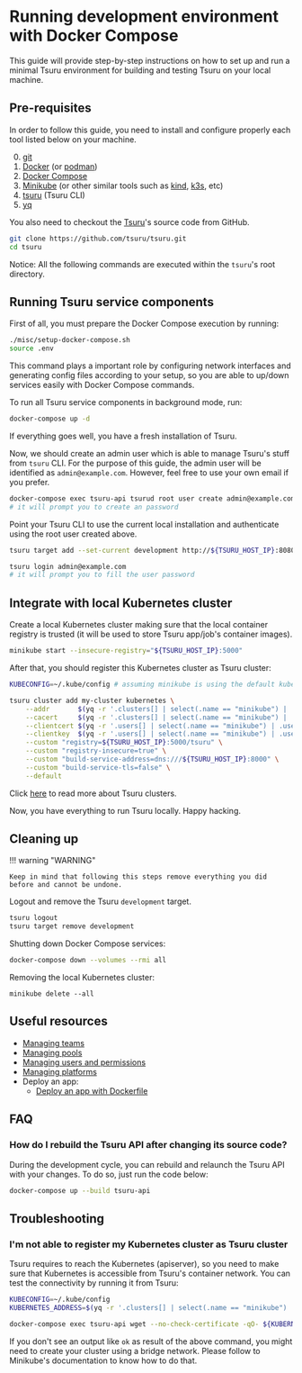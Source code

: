 # Running development environment with Docker Compose

This guide will provide step-by-step instructions on how to set up and run a minimal Tsuru environment for building and testing Tsuru on your local machine.

## Pre-requisites

In order to follow this guide, you need to install and configure properly each tool listed below on your machine.

0. [git][Git - Install]
1. [Docker][Docker - Install] (or [podman][Podman - Install])
2. [Docker Compose][Docker Compose - Install]
3. [Minikube][Minikube - Getting started] (or other similar tools such as [kind][kind - Getting started], [k3s][k3s - Getting started], etc)
4. [tsuru](/docs/user_guides/install_client) (Tsuru CLI)
5. [yq][yq - Install]

You also need to checkout the [Tsuru][Tsuru's repository]'s source code from GitHub.

``` bash
git clone https://github.com/tsuru/tsuru.git
cd tsuru
```

Notice: All the following commands are executed within the `tsuru`'s root directory.

## Running Tsuru service components

First of all, you must prepare the Docker Compose execution by running:
``` bash
./misc/setup-docker-compose.sh
source .env
```

This command plays a important role by configuring network interfaces and generating config files according to your setup, so you are able to up/down services easily with Docker Compose commands.

To run all Tsuru service components in background mode, run:

``` bash
docker-compose up -d
```

If everything goes well, you have a fresh installation of Tsuru.

Now, we should create an admin user which is able to manage Tsuru's stuff from `tsuru` CLI.
For the purpose of this guide, the admin user will be identified as `admin@example.com`.
However, feel free to use your own email if you prefer.

``` bash
docker-compose exec tsuru-api tsurud root user create admin@example.com
# it will prompt you to create an password
```

Point your Tsuru CLI to use the current local installation and authenticate using the root user created above.

``` bash
tsuru target add --set-current development http://${TSURU_HOST_IP}:8080

tsuru login admin@example.com
# it will prompt you to fill the user password
```

## Integrate with local Kubernetes cluster

Create a local Kubernetes cluster making sure that the local container registry is trusted (it will be used to store Tsuru app/job's container images).

``` bash
minikube start --insecure-registry="${TSURU_HOST_IP}:5000"
```

After that, you should register this Kubernetes cluster as Tsuru cluster:

``` bash
KUBECONFIG=~/.kube/config # assuming minikube is using the default kubeconfig

tsuru cluster add my-cluster kubernetes \
    --addr       $(yq -r '.clusters[] | select(.name == "minikube") | .cluster.server' ${KUBECONFIG}) \
    --cacert     $(yq -r '.clusters[] | select(.name == "minikube") | .cluster["certificate-authority"]' ${KUBECONFIG}) \
    --clientcert $(yq -r '.users[] | select(.name == "minikube") | .user["client-certificate"]' ${KUBECONFIG}) \
    --clientkey  $(yq -r '.users[] | select(.name == "minikube") | .user["client-key"]' ${KUBECONFIG}) \
    --custom "registry=${TSURU_HOST_IP}:5000/tsuru" \
    --custom "registry-insecure=true" \
    --custom "build-service-address=dns:///${TSURU_HOST_IP}:8000" \
    --custom "build-service-tls=false" \
    --default
```

Click [here](https://docs.tsuru.io/stable/managing/clusters.html) to read more about Tsuru clusters.

Now, you have everything to run Tsuru locally. Happy hacking.

## Cleaning up

!!! warning "WARNING"

    Keep in mind that following this steps remove everything you did before and cannot be undone.

Logout and remove the Tsuru `development` target.

``` bash
tsuru logout
tsuru target remove development
```

Shutting down Docker Compose services:

``` bash
docker-compose down --volumes --rmi all
```

Removing the local Kubernetes cluster:

```
minikube delete --all
```


## Useful resources

* [Managing teams](/docs/admin_guides/managing_teams)
* [Managing pools](https://docs.tsuru.io/stable/managing/using-pools.html#adding-a-pool)
* [Managing users and permissions](https://docs.tsuru.io/stable/managing/users-and-permissions.html)
* [Managing platforms](https://docs.tsuru.io/stable/managing/create-platform.html)
* Deploy an app:
    * [Deploy an app with Dockerfile](/docs/user_guides/deploy_using_dockerfile/)

## FAQ

### How do I rebuild the Tsuru API after changing its source code?

During the development cycle, you can rebuild and relaunch the Tsuru API with your changes.
To do so, just run the code below:

``` bash
docker-compose up --build tsuru-api
```

## Troubleshooting

### I'm not able to register my Kubernetes cluster as Tsuru cluster

Tsuru requires to reach the Kubernetes (apiserver), so you need to make sure that Kubernetes is accessible from Tsuru's container network.
You can test the connectivity by running it from Tsuru:

``` bash
KUBECONFIG=~/.kube/config
KUBERNETES_ADDRESS=$(yq -r '.clusters[] | select(.name == "minikube") | .cluster.server' ${KUBECONFIG})

docker-compose exec tsuru-api wget --no-check-certificate -qO- ${KUBERNETES_ADDRESS}/healthz
```

If you don't see an output like `ok` as result of the above command, you might need to create your cluster using a bridge network.
Please follow to Minikube's documentation to know how to do that.

[git - Install]: https://git-scm.com/book/en/v2/Getting-Started-Installing-Git
[Tsuru's repository]: https://github.com/tsuru/tsuru.git
[Docker - Install]: https://docs.docker.com/engine/install
[Podman - Install]: https://podman.io/docs/installation
[Docker Compose - Install]: https://docs.docker.com/compose/install
[Minikube - Getting started]: https://minikube.sigs.k8s.io/docs/start
[kind - Getting started]: https://kind.sigs.k8s.io/
[k3s - Getting started]: https://k3s.io/
[yq - Install]: https://github.com/mikefarah/yq#install
